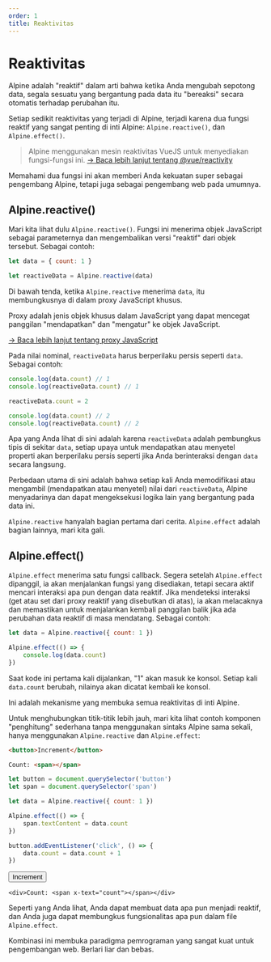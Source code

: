 ```yaml
---
order: 1
title: Reaktivitas
---
```


# Reaktivitas

Alpine adalah "reaktif" dalam arti bahwa ketika Anda mengubah sepotong data, segala sesuatu yang bergantung pada data itu "bereaksi" secara otomatis terhadap perubahan itu.

Setiap sedikit reaktivitas yang terjadi di Alpine, terjadi karena dua fungsi reaktif yang sangat penting di inti Alpine: `Alpine.reactive()`, dan `Alpine.effect()`.

> Alpine menggunakan mesin reaktivitas VueJS untuk menyediakan fungsi-fungsi ini.
> [→ Baca lebih lanjut tentang @vue/reactivity](https://github.com/vuejs/vue-next/tree/master/packages/reactivity)

Memahami dua fungsi ini akan memberi Anda kekuatan super sebagai pengembang Alpine, tetapi juga sebagai pengembang web pada umumnya.

<a name="alpine-reactive"></a>
## Alpine.reactive()

Mari kita lihat dulu `Alpine.reactive()`. Fungsi ini menerima objek JavaScript sebagai parameternya dan mengembalikan versi "reaktif" dari objek tersebut. Sebagai contoh:

```js
let data = { count: 1 }

let reactiveData = Alpine.reactive(data)
```

Di bawah tenda, ketika `Alpine.reactive` menerima `data`, itu membungkusnya di dalam proxy JavaScript khusus.

Proxy adalah jenis objek khusus dalam JavaScript yang dapat mencegat panggilan "mendapatkan" dan "mengatur" ke objek JavaScript.

[→ Baca lebih lanjut tentang proxy JavaScript](https://developer.mozilla.org/en-US/docs/Web/JavaScript/Reference/Global_Objects/Proxy)

Pada nilai nominal, `reactiveData` harus berperilaku persis seperti `data`. Sebagai contoh:

```js
console.log(data.count) // 1
console.log(reactiveData.count) // 1

reactiveData.count = 2

console.log(data.count) // 2
console.log(reactiveData.count) // 2
```

Apa yang Anda lihat di sini adalah karena `reactiveData` adalah pembungkus tipis di sekitar `data`, setiap upaya untuk mendapatkan atau menyetel properti akan berperilaku persis seperti jika Anda berinteraksi dengan `data` secara langsung.

Perbedaan utama di sini adalah bahwa setiap kali Anda memodifikasi atau mengambil (mendapatkan atau menyetel) nilai dari `reactiveData`, Alpine menyadarinya dan dapat mengeksekusi logika lain yang bergantung pada data ini.

`Alpine.reactive` hanyalah bagian pertama dari cerita.  `Alpine.effect` adalah bagian lainnya, mari kita gali.

<a name="alpine-effect"></a><a name="alpine-effect"></a>
## Alpine.effect()

`Alpine.effect` menerima satu fungsi callback. Segera setelah `Alpine.effect` dipanggil, ia akan menjalankan fungsi yang disediakan, tetapi secara aktif mencari interaksi apa pun dengan data reaktif. Jika mendeteksi interaksi (get atau set dari proxy reaktif yang disebutkan di atas), ia akan melacaknya dan memastikan untuk menjalankan kembali panggilan balik jika ada perubahan data reaktif di masa mendatang. Sebagai contoh:

```js
let data = Alpine.reactive({ count: 1 })

Alpine.effect(() => {
    console.log(data.count)
})
```

Saat kode ini pertama kali dijalankan, "1" akan masuk ke konsol.  Setiap kali `data.count` berubah, nilainya akan dicatat kembali ke konsol.

Ini adalah mekanisme yang membuka semua reaktivitas di inti Alpine.

Untuk menghubungkan titik-titik lebih jauh, mari kita lihat contoh komponen "penghitung" sederhana tanpa menggunakan sintaks Alpine sama sekali, hanya menggunakan `Alpine.reactive` dan `Alpine.effect`:

```html
<button>Increment</button>

Count: <span></span>
```
```js
let button = document.querySelector('button')
let span = document.querySelector('span')

let data = Alpine.reactive({ count: 1 })

Alpine.effect(() => {
    span.textContent = data.count
})

button.addEventListener('click', () => {
    data.count = data.count + 1
})
```

<!-- START_VERBATIM -->
<div x-data="{ count: 1 }" class="demo">
    <button @click="count++">Increment</button>

    <div>Count: <span x-text="count"></span></div>
</div>
<!-- END_VERBATIM -->

Seperti yang Anda lihat, Anda dapat membuat data apa pun menjadi reaktif, dan Anda juga dapat membungkus fungsionalitas apa pun dalam file `Alpine.effect`.

Kombinasi ini membuka paradigma pemrograman yang sangat kuat untuk pengembangan web. Berlari liar dan bebas.
